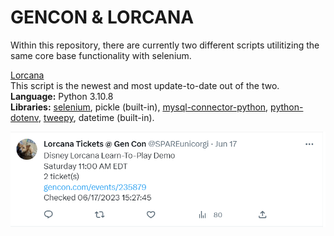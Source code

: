 # GENCON & LORCANA

Within this repository, there are currently two different scripts utilitizing the same core base functionality with selenium.

[Lorcana](https://github.com/mriffey1/gencon/tree/master/lorcana)</br>
This script is the newest and most update-to-date out of the two. </br>
<b>Language:</b> Python 3.10.8</b></br>
<b>Libraries:</b> [selenium](https://pypi.org/project/selenium/), pickle (built-in), [mysql-connector-python](https://pypi.org/project/mysql-connector-python/), [python-dotenv](https://pypi.org/project/python-dotenv/), [tweepy](https://pypi.org/project/tweepy/), datetime (built-in).

![Image of tweet for a Lorcana event](image.png)
